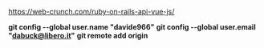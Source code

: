 https://web-crunch.com/ruby-on-rails-api-vue-js/

**git config --global user.name "davide966"**
**git config --global user.email "dabuck@libero.it"**
**git remote add origin**
